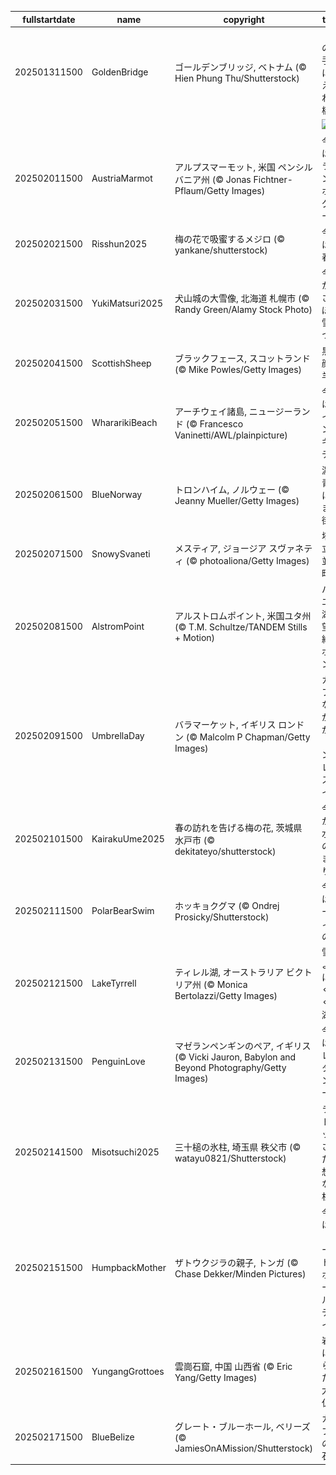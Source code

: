 |fullstartdate|name|copyright|title|image|
|--|--|--|--|--|
202501311500|GoldenBridge|ゴールデンブリッジ, ベトナム (© Hien Phung Thu/Shutterstock)|「神の手」に支えられた橋|![](/ja-JP/2025/02/202501311500GoldenBridge.jpg)|
||||![](/ja-JP/2025/02/.jpg)|
202502011500|AustriaMarmot|アルプスマーモット, 米国 ペンシルバニア州 (© Jonas Fichtner-Pflaum/Getty Images)|今日はグラウンドホッグデー|![](/ja-JP/2025/02/202502011500AustriaMarmot.jpg)|
202502021500|Risshun2025|梅の花で吸蜜するメジロ (© yankane/shutterstock)|今日は立春|![](/ja-JP/2025/02/202502021500Risshun2025.jpg)|
202502031500|YukiMatsuri2025|犬山城の大雪像, 北海道 札幌市 (© Randy Green/Alamy Stock Photo)|今日からさっぽろ雪まつり|![](/ja-JP/2025/02/202502031500YukiMatsuri2025.jpg)|
202502041500|ScottishSheep|ブラックフェース, スコットランド  (© Mike Powles/Getty Images)|黒い顔の羊|![](/ja-JP/2025/02/202502041500ScottishSheep.jpg)|
202502051500|WhararikiBeach|アーチウェイ諸島, ニュージーランド (© Francesco Vaninetti/AWL/plainpicture)|今日はワイタンギ・デー|![](/ja-JP/2025/02/202502051500WhararikiBeach.jpg)|
202502061500|BlueNorway|トロンハイム, ノルウェー (© Jeanny Mueller/Getty Images)|濃い青色に染まる街|![](/ja-JP/2025/02/202502061500BlueNorway.jpg)|
202502071500|SnowySvaneti|メスティア, ジョージア スヴァネティ (© photoaliona/Getty Images)|塔が立ち並ぶ町|![](/ja-JP/2025/02/202502071500SnowySvaneti.jpg)|
202502081500|AlstromPoint|アルストロムポイント, 米国ユタ州 (© T.M. Schultze/TANDEM Stills + Motion)|パウエル湖を望む絶景ポイント|![](/ja-JP/2025/02/202502081500AlstromPoint.jpg)|
202502091500|UmbrellaDay|バラマーケット, イギリス ロンドン (© Malcolm P Chapman/Getty Images)|カラフルな傘が広がる「アンブレラスカイ」|![](/ja-JP/2025/02/202502091500UmbrellaDay.jpg)|
202502101500|KairakuUme2025|春の訪れを告げる梅の花, 茨城県 水戸市 (© dekitateyo/shutterstock)|今日から水戸の梅まつり|![](/ja-JP/2025/02/202502101500KairakuUme2025.jpg)|
202502111500|PolarBearSwim|ホッキョクグマ  (© Ondrej Prosicky/Shutterstock)|今日はダーウィンの日|![](/ja-JP/2025/02/202502111500PolarBearSwim.jpg)|
202502121500|LakeTyrrell|ティレル湖, オーストラリア ビクトリア州 (© Monica Bertolazzi/Getty Images)|雪のように白く輝く塩湖|![](/ja-JP/2025/02/202502121500LakeTyrrell.jpg)|
202502131500|PenguinLove|マゼランペンギンのペア, イギリス (© Vicki Jauron, Babylon and Beyond Photography/Getty Images)|今日はバレンタインデー|![](/ja-JP/2025/02/202502131500PenguinLove.jpg)|
202502141500|Misotsuchi2025|三十槌の氷柱, 埼玉県 秩父市 (© watayu0821/Shutterstock)|ライトアップされた幻想的な氷柱|![](/ja-JP/2025/02/202502141500Misotsuchi2025.jpg)|
202502151500|HumpbackMother|ザトウクジラの親子, トンガ (© Chase Dekker/Minden Pictures)|今日は「ワールド・ホエール・デイ」|![](/ja-JP/2025/02/202502151500HumpbackMother.jpg)|
202502161500|YungangGrottoes|雲崗石窟, 中国 山西省 (© Eric Yang/Getty Images)|岩壁に彫られた巨大な仏像|![](/ja-JP/2025/02/202502161500YungangGrottoes.jpg)|
202502171500|BlueBelize|グレート・ブルーホール, ベリーズ (© JamiesOnAMission/Shutterstock)|カリブ海の宝石|![](/ja-JP/2025/02/202502171500BlueBelize.jpg)|
